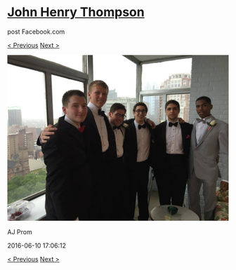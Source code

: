 # [John Henry Thompson](../README.md)
post Facebook.com

[< Previous](2016-06-10-34.md) [Next >](2014-08-01-1.md)

[![](../media/2016-06-10/AJ-Prom-33.jpg)](../README.md)

AJ Prom

2016-06-10 17:06:12

[< Previous](2016-06-10-34.md) [Next >](2014-08-01-1.md)